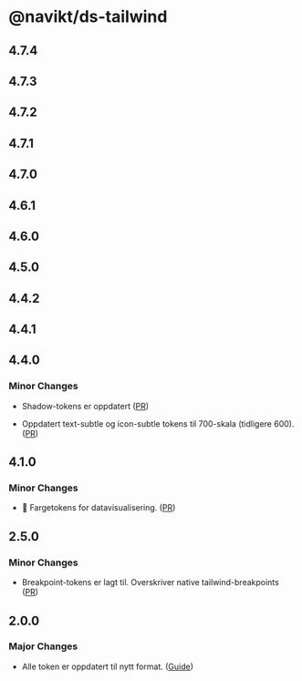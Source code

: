 # @navikt/ds-tailwind

## 4.7.4

## 4.7.3

## 4.7.2

## 4.7.1

## 4.7.0

## 4.6.1

## 4.6.0

## 4.5.0

## 4.4.2

## 4.4.1

## 4.4.0

### Minor Changes

- Shadow-tokens er oppdatert ([PR](https://github.com/navikt/aksel/pull/2041))

- Oppdatert text-subtle og icon-subtle tokens til 700-skala (tidligere 600). ([PR](https://github.com/navikt/aksel/pull/2036))

## 4.1.0

### Minor Changes

- :tada: Fargetokens for datavisualisering. ([PR](https://github.com/navikt/aksel/pull/2032))

## 2.5.0

### Minor Changes

- Breakpoint-tokens er lagt til. Overskriver native tailwind-breakpoints ([PR](https://github.com/navikt/aksel/pull/1832))

## 2.0.0

### Major Changes

- Alle token er oppdatert til nytt format. ([Guide](https://aksel.nav.no/grunnleggende/kode/migrering#h76f47744d112))
